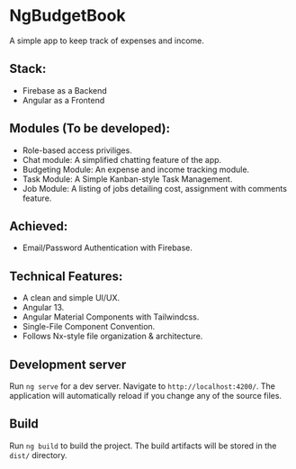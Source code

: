 # NgBudgetBook

A simple app to keep track of expenses and income. 

## Stack:
- Firebase as a Backend
- Angular as a Frontend

## Modules (To be developed):
- Role-based access priviliges.
- Chat module: A simplified chatting feature of the app.
- Budgeting Module: An expense and income tracking module.
- Task Module: A Simple Kanban-style Task Management.
- Job Module: A listing of jobs detailing cost, assignment with comments feature.

## Achieved:
- Email/Password Authentication with Firebase.

## Technical Features:
- A clean and simple UI/UX.
- Angular 13.
- Angular Material Components with Tailwindcss.
- Single-File Component Convention.
- Follows Nx-style file organization & architecture.


## Development server

Run `ng serve` for a dev server. Navigate to `http://localhost:4200/`. The application will automatically reload if you change any of the source files.

## Build

Run `ng build` to build the project. The build artifacts will be stored in the `dist/` directory.

